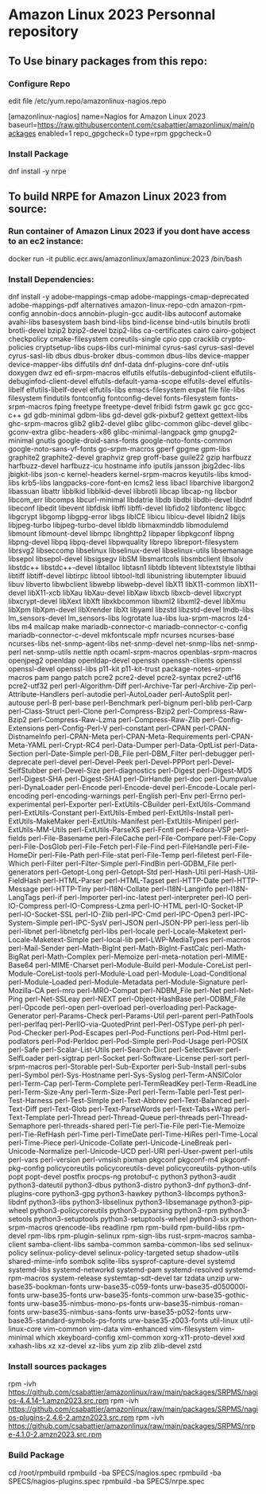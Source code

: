 # Amazon Linux 2023 Personnal repository

## To Use binary packages from this repo:

### Configure Repo
edit file /etc/yum.repo/amazonlinux-nagios.repo

[amazonlinux-nagios]
name=Nagios for Amazon Linux 2023
baseurl=https://raw.githubusercontent.com/csabattier/amazonlinux/main/packages
enabled=1
repo_gpgcheck=0
type=rpm
gpgcheck=0

### Install Package

dnf install -y nrpe



## To build NRPE for Amazon Linux 2023 from source: 

### Run container of Amazon Linux 2023 if you dont have access to an ec2 instance:

docker run -it public.ecr.aws/amazonlinux/amazonlinux:2023 /bin/bash

### Install Dependencies:


dnf install -y adobe-mappings-cmap adobe-mappings-cmap-deprecated adobe-mappings-pdf alternatives amazon-linux-repo-cdn amazon-rpm-config annobin-docs annobin-plugin-gcc audit-libs autoconf automake avahi-libs basesystem bash bind-libs bind-license bind-utils binutils brotli brotli-devel bzip2 bzip2-devel bzip2-libs ca-certificates cairo cairo-gobject checkpolicy cmake-filesystem coreutils-single cpio cpp cracklib crypto-policies cryptsetup-libs cups-libs curl-minimal cyrus-sasl cyrus-sasl-devel cyrus-sasl-lib dbus dbus-broker dbus-common dbus-libs device-mapper device-mapper-libs diffutils dnf dnf-data dnf-plugins-core dnf-utils doxygen dwz ed efi-srpm-macros elfutils elfutils-debuginfod-client elfutils-debuginfod-client-devel elfutils-default-yama-scope elfutils-devel elfutils-libelf elfutils-libelf-devel elfutils-libs emacs-filesystem expat file file-libs filesystem findutils fontconfig fontconfig-devel fonts-filesystem fonts-srpm-macros fping freetype freetype-devel fribidi fstrm gawk gc gcc gcc-c++ gd gdb-minimal gdbm-libs gd-devel gdk-pixbuf2 gettext gettext-libs ghc-srpm-macros glib2 glib2-devel glibc glibc-common glibc-devel glibc-gconv-extra glibc-headers-x86 glibc-minimal-langpack gmp gnupg2-minimal gnutls google-droid-sans-fonts google-noto-fonts-common google-noto-sans-vf-fonts go-srpm-macros gperf gpgme gpm-libs graphite2 graphite2-devel graphviz grep groff-base guile22 gzip harfbuzz harfbuzz-devel harfbuzz-icu hostname info iputils jansson jbig2dec-libs jbigkit-libs json-c kernel-headers kernel-srpm-macros keyutils-libs kmod-libs krb5-libs langpacks-core-font-en lcms2 less libacl libarchive libargon2 libassuan libattr libblkid libblkid-devel libbrotli libcap libcap-ng libcbor libcom_err libcomps libcurl-minimal libdatrie libdb libdbi libdbi-devel libdnf libeconf libedit libevent libfdisk libffi libffi-devel libfido2 libfontenc libgcc libgcrypt libgomp libgpg-error libgs libICE libicu libicu-devel libidn2 libijs libjpeg-turbo libjpeg-turbo-devel libldb libmaxminddb libmodulemd libmount libmount-devel libmpc libnghttp2 libpaper libpkgconf libpng libpng-devel libpq libpq-devel libpwquality librepo libreport-filesystem librsvg2 libseccomp libselinux libselinux-devel libselinux-utils libsemanage libsepol libsepol-devel libsigsegv libSM libsmartcols libsmbclient libsolv libstdc++ libstdc++-devel libtalloc libtasn1 libtdb libtevent libtextstyle libthai libtiff libtiff-devel libtirpc libtool libtool-ltdl libunistring libutempter libuuid libuv libverto libwbclient libwebp libwebp-devel libX11 libX11-common libX11-devel libX11-xcb libXau libXau-devel libXaw libxcb libxcb-devel libxcrypt libxcrypt-devel libXext libXft libxkbcommon libxml2 libxml2-devel libXmu libXpm libXpm-devel libXrender libXt libyaml libzstd libzstd-devel lmdb-libs lm_sensors-devel lm_sensors-libs logrotate lua-libs lua-srpm-macros lz4-libs m4 mailcap make mariadb-connector-c mariadb-connector-c-config mariadb-connector-c-devel mkfontscale mpfr ncurses ncurses-base ncurses-libs net-snmp-agent-libs net-snmp-devel net-snmp-libs net-snmp-perl net-snmp-utils nettle npth ocaml-srpm-macros openblas-srpm-macros openjpeg2 openldap openldap-devel openssh openssh-clients openssl openssl-devel openssl-libs p11-kit p11-kit-trust package-notes-srpm-macros pam pango patch pcre2 pcre2-devel pcre2-syntax pcre2-utf16 pcre2-utf32 perl perl-Algorithm-Diff perl-Archive-Tar perl-Archive-Zip perl-Attribute-Handlers perl-autodie perl-AutoLoader perl-AutoSplit perl-autouse perl-B perl-base perl-Benchmark perl-bignum perl-blib perl-Carp perl-Class-Struct perl-Clone perl-Compress-Bzip2 perl-Compress-Raw-Bzip2 perl-Compress-Raw-Lzma perl-Compress-Raw-Zlib perl-Config-Extensions perl-Config-Perl-V perl-constant perl-CPAN perl-CPAN-DistnameInfo perl-CPAN-Meta perl-CPAN-Meta-Requirements perl-CPAN-Meta-YAML perl-Crypt-RC4 perl-Data-Dumper perl-Data-OptList perl-Data-Section perl-Date-Simple perl-DB_File perl-DBM_Filter perl-debugger perl-deprecate perl-devel perl-Devel-Peek perl-Devel-PPPort perl-Devel-SelfStubber perl-Devel-Size perl-diagnostics perl-Digest perl-Digest-MD5 perl-Digest-SHA perl-Digest-SHA1 perl-DirHandle perl-doc perl-Dumpvalue perl-DynaLoader perl-Encode perl-Encode-devel perl-Encode-Locale perl-encoding perl-encoding-warnings perl-English perl-Env perl-Errno perl-experimental perl-Exporter perl-ExtUtils-CBuilder perl-ExtUtils-Command perl-ExtUtils-Constant perl-ExtUtils-Embed perl-ExtUtils-Install perl-ExtUtils-MakeMaker perl-ExtUtils-Manifest perl-ExtUtils-Miniperl perl-ExtUtils-MM-Utils perl-ExtUtils-ParseXS perl-Fcntl perl-Fedora-VSP perl-fields perl-File-Basename perl-FileCache perl-File-Compare perl-File-Copy perl-File-DosGlob perl-File-Fetch perl-File-Find perl-FileHandle perl-File-HomeDir perl-File-Path perl-File-stat perl-File-Temp perl-filetest perl-File-Which perl-Filter perl-Filter-Simple perl-FindBin perl-GDBM_File perl-generators perl-Getopt-Long perl-Getopt-Std perl-Hash-Util perl-Hash-Util-FieldHash perl-HTML-Parser perl-HTML-Tagset perl-HTTP-Date perl-HTTP-Message perl-HTTP-Tiny perl-I18N-Collate perl-I18N-Langinfo perl-I18N-LangTags perl-if perl-Importer perl-inc-latest perl-interpreter perl-IO perl-IO-Compress perl-IO-Compress-Lzma perl-IO-HTML perl-IO-Socket-IP perl-IO-Socket-SSL perl-IO-Zlib perl-IPC-Cmd perl-IPC-Open3 perl-IPC-System-Simple perl-IPC-SysV perl-JSON perl-JSON-PP perl-less perl-lib perl-libnet perl-libnetcfg perl-libs perl-locale perl-Locale-Maketext perl-Locale-Maketext-Simple perl-local-lib perl-LWP-MediaTypes perl-macros perl-Mail-Sender perl-Math-BigInt perl-Math-BigInt-FastCalc perl-Math-BigRat perl-Math-Complex perl-Memoize perl-meta-notation perl-MIME-Base64 perl-MIME-Charset perl-Module-Build perl-Module-CoreList perl-Module-CoreList-tools perl-Module-Load perl-Module-Load-Conditional perl-Module-Loaded perl-Module-Metadata perl-Module-Signature perl-Mozilla-CA perl-mro perl-MRO-Compat perl-NDBM_File perl-Net perl-Net-Ping perl-Net-SSLeay perl-NEXT perl-Object-HashBase perl-ODBM_File perl-Opcode perl-open perl-overload perl-overloading perl-Package-Generator perl-Params-Check perl-Params-Util perl-parent perl-PathTools perl-perlfaq perl-PerlIO-via-QuotedPrint perl-Perl-OSType perl-ph perl-Pod-Checker perl-Pod-Escapes perl-Pod-Functions perl-Pod-Html perl-podlators perl-Pod-Perldoc perl-Pod-Simple perl-Pod-Usage perl-POSIX perl-Safe perl-Scalar-List-Utils perl-Search-Dict perl-SelectSaver perl-SelfLoader perl-sigtrap perl-Socket perl-Software-License perl-sort perl-srpm-macros perl-Storable perl-Sub-Exporter perl-Sub-Install perl-subs perl-Symbol perl-Sys-Hostname perl-Sys-Syslog perl-Term-ANSIColor perl-Term-Cap perl-Term-Complete perl-TermReadKey perl-Term-ReadLine perl-Term-Size-Any perl-Term-Size-Perl perl-Term-Table perl-Test perl-Test-Harness perl-Test-Simple perl-Text-Abbrev perl-Text-Balanced perl-Text-Diff perl-Text-Glob perl-Text-ParseWords perl-Text-Tabs+Wrap perl-Text-Template perl-Thread perl-Thread-Queue perl-threads perl-Thread-Semaphore perl-threads-shared perl-Tie perl-Tie-File perl-Tie-Memoize perl-Tie-RefHash perl-Time perl-TimeDate perl-Time-HiRes perl-Time-Local perl-Time-Piece perl-Unicode-Collate perl-Unicode-LineBreak perl-Unicode-Normalize perl-Unicode-UCD perl-URI perl-User-pwent perl-utils perl-vars perl-version perl-vmsish pixman pkgconf pkgconf-m4 pkgconf-pkg-config policycoreutils policycoreutils-devel policycoreutils-python-utils popt popt-devel postfix procps-ng protobuf-c python3 python3-audit python3-dateutil python3-dbus python3-distro python3-dnf python3-dnf-plugins-core python3-gpg python3-hawkey python3-libcomps python3-libdnf python3-libs python3-libselinux python3-libsemanage python3-pip-wheel python3-policycoreutils python3-pyparsing python3-rpm python3-setools python3-setuptools python3-setuptools-wheel python3-six python-srpm-macros qrencode-libs readline rpm rpm-build rpm-build-libs rpm-devel rpm-libs rpm-plugin-selinux rpm-sign-libs rust-srpm-macros samba-client samba-client-libs samba-common samba-common-libs sed selinux-policy selinux-policy-devel selinux-policy-targeted setup shadow-utils shared-mime-info sombok sqlite-libs sysprof-capture-devel systemd systemd-libs systemd-networkd systemd-pam systemd-resolved systemd-rpm-macros system-release systemtap-sdt-devel tar tzdata unzip urw-base35-bookman-fonts urw-base35-c059-fonts urw-base35-d050000l-fonts urw-base35-fonts urw-base35-fonts-common urw-base35-gothic-fonts urw-base35-nimbus-mono-ps-fonts urw-base35-nimbus-roman-fonts urw-base35-nimbus-sans-fonts urw-base35-p052-fonts urw-base35-standard-symbols-ps-fonts urw-base35-z003-fonts util-linux util-linux-core vim-common vim-data vim-enhanced vim-filesystem vim-minimal which xkeyboard-config xml-common xorg-x11-proto-devel xxd xxhash-libs xz xz-devel xz-libs yum zip zlib zlib-devel zstd 
### Install sources packages
rpm -ivh https://github.com/csabattier/amazonlinux/raw/main/packages/SRPMS/nagios-4.4.14-1.amzn2023.src.rpm
rpm -ivh https://github.com/csabattier/amazonlinux/raw/main/packages/SRPMS/nagios-plugins-2.4.6-2.amzn2023.src.rpm
rpm -ivh https://github.com/csabattier/amazonlinux/raw/main/packages/SRPMS/nrpe-4.1.0-2.amzn2023.src.rpm
### Build Package
cd /root/rpmbuild
rpmbuild -ba SPECS/nagios.spec
rpmbuild -ba SPECS/nagios-plugins.spec
rpmbuild -ba SPECS/nrpe.spec
